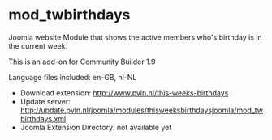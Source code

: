 # mod_twbirthdays
Joomla website Module that shows the active members who's birthday is in the current week.

This is an add-on for Community Builder 1.9

Language files included: en-GB, nl-NL

* Download extension: http://www.pvln.nl/this-weeks-birthdays
* Update server: http://update.pvln.nl/joomla/modules/thisweeksbirthdaysjoomla/mod_twbirthdays.xml
* Joomla Extension Directory: not available yet
